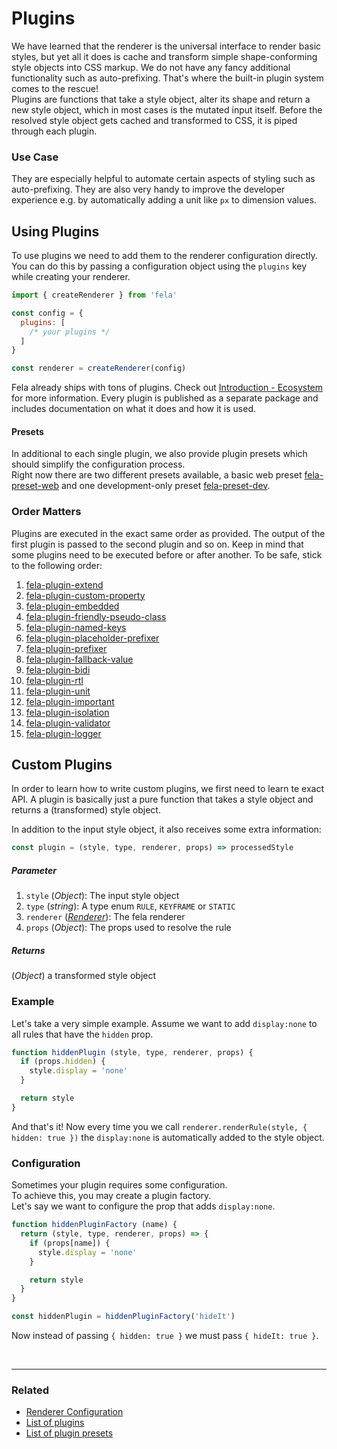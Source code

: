 # Plugins

We have learned that the renderer is the universal interface to render basic styles, but yet all it does is cache and transform simple shape-conforming style objects into CSS markup. We do not have any fancy additional functionality such as auto-prefixing. That's where the built-in plugin system comes to the rescue!<br>
Plugins are functions that take a style object, alter its shape and return a new style object, which in most cases is the mutated input itself.
Before the resolved style object gets cached and transformed to CSS, it is piped through each plugin.

### Use Case
They are especially helpful to automate certain aspects of styling such as auto-prefixing. They are also very handy to improve the developer experience e.g. by automatically adding a unit like `px` to dimension values.

## Using Plugins
To use plugins we need to add them to the renderer configuration directly. You can do this by passing a configuration object using the `plugins` key while creating your renderer.

```javascript
import { createRenderer } from 'fela'

const config = {
  plugins: [
    /* your plugins */
  ]
}

const renderer = createRenderer(config)
```

Fela already ships with tons of plugins. Check out [Introduction - Ecosystem](../introduction/Ecosystem.md#plugins) for more information. Every plugin is published as a separate package and includes documentation on what it does and how it is used.

#### Presets
In additional to each single plugin, we also provide plugin presets which should simplify the configuration process.<br>
Right now there are two different presets available, a basic web preset [fela-preset-web](https://github.com/rofrischmann/fela/tree/master/packages/fela-preset-web) and one development-only preset [fela-preset-dev](https://github.com/rofrischmann/fela/tree/master/packages/fela-preset-dev).

### Order Matters
Plugins are executed in the exact same order as provided. The output of the first plugin is passed to the second plugin and so on. Keep in mind that some plugins need to be executed before or after another. To be safe, stick to the following order:

1. [fela-plugin-extend](https://github.com/rofrischmann/fela/tree/master/packages/fela-plugin-extend)
2. [fela-plugin-custom-property](https://github.com/rofrischmann/fela/tree/master/packages/fela-plugin-custom-property)
3. [fela-plugin-embedded](https://github.com/rofrischmann/fela/tree/master/packages/fela-plugin-embedded)
4. [fela-plugin-friendly-pseudo-class](https://github.com/rofrischmann/fela/tree/master/packages/fela-plugin-friendly-pseudo-class)
5. [fela-plugin-named-keys](https://github.com/rofrischmann/fela/tree/master/packages/fela-plugin-named-keys)
6. [fela-plugin-placeholder-prefixer](https://github.com/rofrischmann/fela/tree/master/packages/fela-plugin-placeholder-prefixer)
7. [fela-plugin-prefixer](https://github.com/rofrischmann/fela/tree/master/packages/fela-plugin-prefixer)
8. [fela-plugin-fallback-value](https://github.com/rofrischmann/fela/tree/master/packages/fela-plugin-fallback-value)
9. [fela-plugin-bidi](https://github.com/rofrischmann/fela/tree/master/packages/fela-plugin-bidi)
10. [fela-plugin-rtl](https://github.com/rofrischmann/fela/tree/master/packages/fela-plugin-rtl)
11. [fela-plugin-unit](https://github.com/rofrischmann/fela/tree/master/packages/fela-plugin-unit)
12. [fela-plugin-important](https://github.com/rofrischmann/fela/tree/master/packages/fela-plugin-important)
13. [fela-plugin-isolation](https://github.com/rofrischmann/fela/tree/master/packages/fela-plugin-isolation)
14. [fela-plugin-validator](https://github.com/rofrischmann/fela/tree/master/packages/fela-plugin-validator)
15. [fela-plugin-logger](https://github.com/rofrischmann/fela/tree/master/packages/fela-plugin-logger)


## Custom Plugins

In order to learn how to write custom plugins, we first need to learn te exact API. A plugin is basically just a pure function that takes a style object and returns a (transformed) style object.

In addition to the input style object, it also receives some extra information:
```javascript
const plugin = (style, type, renderer, props) => processedStyle
```

##### Parameter
1. `style` (*Object*): The input style object
2. `type` (*string*): A type enum `RULE`, `KEYFRAME` or `STATIC`
3. `renderer` ([*Renderer*](../basics/Renderer.md)): The fela renderer
4. `props` (*Object*): The props used to resolve the rule

##### Returns
(*Object*) a transformed style object

### Example
Let's take a very simple example. Assume we want to add `display:none` to all rules that have the `hidden` prop.

```javascript
function hiddenPlugin (style, type, renderer, props) {
  if (props.hidden) {
    style.display = 'none'
  }

  return style
}
```
And that's it! Now every time you we call `renderer.renderRule(style, { hidden: true })` the `display:none` is automatically added to the style object.


### Configuration

Sometimes your plugin requires some configuration.<br>
To achieve this, you may create a plugin factory.<br>
Let's say we want to configure the prop that adds `display:none`.
```javascript
function hiddenPluginFactory (name) {
  return (style, type, renderer, props) => {
    if (props[name]) {
      style.display = 'none'
    }

    return style
  }
}
```
```javascript
const hiddenPlugin = hiddenPluginFactory('hideIt')
```
Now instead of passing `{ hidden: true }` we must pass `{ hideIt: true }`.

<br>

---

### Related
* [Renderer Configuration](RendererConfiguration.md)
* [List of plugins](../introduction/Ecosystem.md#plugins)
* [List of plugin presets](../introduction/Ecosystem.md#plugin-presets)
